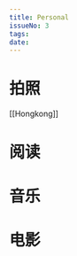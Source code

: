 ```yaml
---
title: Personal
issueNo: 3
tags: 
date:
---
```

<div class="article-header">

# 拍照

</div> 

[[Hongkong]]


<div class="article-header">

# 阅读

</div> 

<div class="article-header">

# 音乐 

</div> 

<div class="article-header">

# 电影 

</div> 